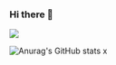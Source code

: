 ### Hi there 👋

<a href="버튼을 눌렀을 때 이동할 링크" target="_blank"><img src="https://img.shields.io/badge/photoshop-000000?style=flat-square&logo=adobephotoshop&logoColor=000000"/></a>

![Anurag's GitHub stats](https://github-readme-stats.vercel.app/api?username=runteratroll&show_icons=true&theme=radical)
x
